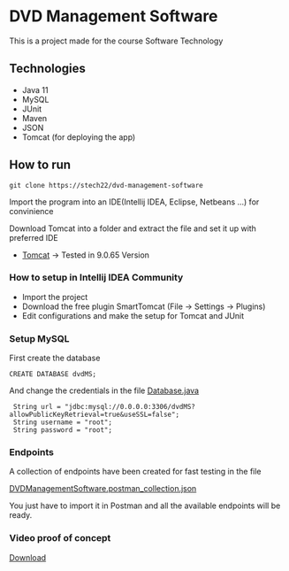 # DVD Management Software

This is a project made for the course Software Technology 

## Technologies

- Java 11
- MySQL
- JUnit
- Maven
- JSON
- Tomcat (for deploying the app)

## How to run

```
git clone https://stech22/dvd-management-software
```


Import the program into an IDE(Intellij IDEA, Eclipse, Netbeans ...) for convinience

Download Tomcat into a folder and extract the file and set it up with preferred IDE

- [Tomcat](https://tomcat.apache.org/download-90.cgi) -> Tested in 9.0.65 Version

### How to setup in Intellij IDEA Community

- Import the project
- Download the free plugin SmartTomcat (File -> Settings -> Plugins)
- Edit configurations and make the setup for Tomcat and JUnit

### Setup MySQL

First create the database
```
CREATE DATABASE dvdMS;
```

And change the credentials in the file [Database.java](https://github.com/stech2022/dvd-management-software/blob/main/src/main/java/com/example/dvdmanagementsoftware/database/Database.java)
```
 String url = "jdbc:mysql://0.0.0.0:3306/dvdMS?allowPublicKeyRetrieval=true&useSSL=false";
 String username = "root";
 String password = "root";
```

### Endpoints

A collection of endpoints have been created for fast testing in the file 

[DVDManagementSoftware.postman_collection.json](https://github.com/stech2022/dvd-management-software/blob/main/DVDManagementSoftware.postman_collection.json)

You just have to import it in Postman and all the available endpoints will
be ready.

### Video proof of concept

[Download](https://github.com/stech2022/dvd-management-software/blob/main/dvdms.mp4)